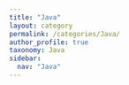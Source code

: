 ```yaml
---
title: "Java"
layout: category
permalink: /categories/Java/
author_profile: true
taxonomy: Java
sidebar:
  nav: "Java"
---
```

